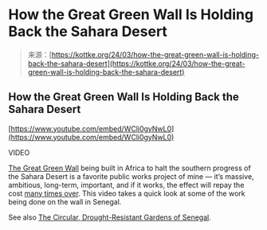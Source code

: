 <!--yml
category: 未分类
date: 2024-05-27 14:41:47
-->

# How the Great Green Wall Is Holding Back the Sahara Desert

> 来源：[https://kottke.org/24/03/how-the-great-green-wall-is-holding-back-the-sahara-desert](https://kottke.org/24/03/how-the-great-green-wall-is-holding-back-the-sahara-desert)

## How the Great Green Wall Is Holding Back the Sahara Desert

[https://www.youtube.com/embed/WCli0gyNwL0](https://www.youtube.com/embed/WCli0gyNwL0)

VIDEO

[The Great Green Wall](https://thegreatgreenwall.org/) being built in Africa to halt the southern progress of the Sahara Desert is a favorite public works project of mine — it’s massive, ambitious, long-term, important, and if it works, the effect will repay the cost [many times over](https://www.wfp.org/resilience-building). This video takes a quick look at some of the work being done on the wall in Senegal.

See also [The Circular, Drought-Resistant Gardens of Senegal](https://kottke.org/21/09/the-circular-drought-resistant-gardens-of-senegal).